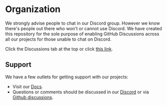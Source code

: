 # Organization

We strongly advise people to chat in our Discord group. However we know there's people out there who won't or cannot use Discord. We have created this repository for the sole purpose of enabling GitHub Discussions across all our projects for those unable to chat on Discord.

Click the Discussions tab at the top or click [this link](https://github.com/k8s-at-home/organization/discussions).

## Support

We have a few outlets for getting support with our projects:

- Visit our [Docs](https://docs.k8s-at-home.com/).
- Questions or comments should be discussed in our [Discord](https://discord.gg/sTMX7Vh) or via [Github discussions](https://github.com/k8s-at-home/organization/discussions).
